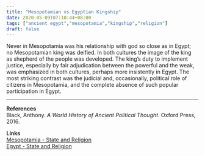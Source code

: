 ```yaml
---
title: "Mesopotamian vs Egyptian Kingship"
date: 2020-05-09T07:10:44+08:00
tags: ["ancient egypt","mesopotamia","kingship","religion"]
draft: false
---
```


Never in Mesopotamia was his relationship with god so close as in Egypt; no Mesopotamian king was deified. In both cultures the image of the king as shepherd of the people was developed. The king’s duty to implement justice, especially by fair adjudication between the powerful and the weak, was emphasized in both cultures, perhaps more insistently in Egypt. The most striking contrast was the judicial and, occasionally, political role of citizens in Mesopotamia, and the complete absence of such popular participation in Egypt.  

---
**References**  
Black, Anthony. *A World History of Ancient Political Thought*. Oxford Press, 2016.

**Links**  
[Mesopotamia - State and Religion](../mesopotamia-state-and-religion/)  
[Egypt - State and Religion](../egypt-state-and-religion/)  
